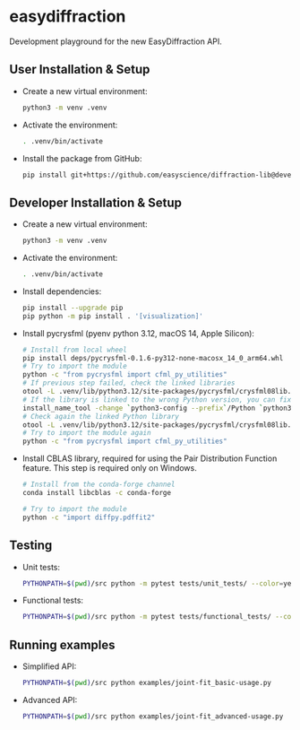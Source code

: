 # easydiffraction

Development playground for the new EasyDiffraction API.

## User Installation & Setup

- Create a new virtual environment:
  ```bash
  python3 -m venv .venv
  ```
- Activate the environment:
  ```bash
  . .venv/bin/activate
  ```
- Install the package from GitHub:
  ```bash
  pip install git+https://github.com/easyscience/diffraction-lib@develop#egg=easydiffraction
  ```

## Developer Installation & Setup

- Create a new virtual environment:
  ```bash
  python3 -m venv .venv
  ```
- Activate the environment:
  ```bash
  . .venv/bin/activate
  ```
- Install dependencies:
  ```bash
  pip install --upgrade pip
  pip python -m pip install . '[visualization]'
  ```
- Install pycrysfml (pyenv python 3.12, macOS 14, Apple Silicon):

  ```bash
  # Install from local wheel
  pip install deps/pycrysfml-0.1.6-py312-none-macosx_14_0_arm64.whl
  # Try to import the module
  python -c "from pycrysfml import cfml_py_utilities"
  # If previous step failed, check the linked libraries
  otool -L .venv/lib/python3.12/site-packages/pycrysfml/crysfml08lib.so
  # If the library is linked to the wrong Python version, you can fix it with:
  install_name_tool -change `python3-config --prefix`/Python `python3-config --prefix`/lib/libpython3.12.dylib .venv/lib/python3.12/site-packages/pycrysfml/crysfml08lib.so
  # Check again the linked Python library
  otool -L .venv/lib/python3.12/site-packages/pycrysfml/crysfml08lib.so
  # Try to import the module again
  python -c "from pycrysfml import cfml_py_utilities"
  ```

- Install CBLAS library, required for using the Pair Distribution Function
  feature. This step is required only on Windows.

  ```bash
  # Install from the conda-forge channel
  conda install libcblas -c conda-forge

  # Try to import the module
  python -c "import diffpy.pdffit2"
  ```

## Testing

- Unit tests:
  ```bash
  PYTHONPATH=$(pwd)/src python -m pytest tests/unit_tests/ --color=yes -n auto
  ```
- Functional tests:
  ```bash
  PYTHONPATH=$(pwd)/src python -m pytest tests/functional_tests/ --color=yes -n auto
  ```

## Running examples

- Simplified API:
  ```bash
  PYTHONPATH=$(pwd)/src python examples/joint-fit_basic-usage.py
  ```
- Advanced API:
  ```bash
  PYTHONPATH=$(pwd)/src python examples/joint-fit_advanced-usage.py
  ```

